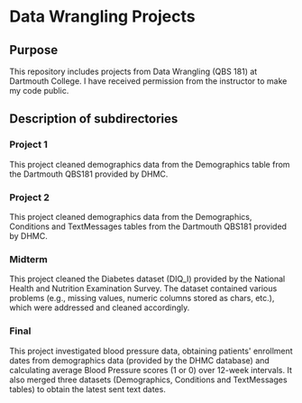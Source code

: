 # Data Wrangling Projects
## Purpose
This repository includes projects from Data Wrangling (QBS 181) at Dartmouth College. I have received permission from the instructor to make my code public.

## Description of subdirectories

### Project 1
This project cleaned demographics data from the Demographics table from the Dartmouth QBS181 provided by DHMC. 

### Project 2
This project cleaned demographics data from the Demographics, Conditions and TextMessages tables from the Dartmouth QBS181 provided by DHMC. 

### Midterm
This project cleaned the Diabetes dataset (DIQ_I) provided by the National Health and Nutrition Examination Survey. The dataset contained various problems (e.g., missing values, numeric columns stored as chars, etc.), which were addressed and cleaned accordingly.

### Final
This project investigated blood pressure data, obtaining patients' enrollment dates from demographics data (provided by the DHMC database) and calculating average Blood Pressure scores (1 or 0) over 12-week intervals. It also merged three datasets (Demographics, Conditions and TextMessages tables) to obtain the latest sent text dates.

